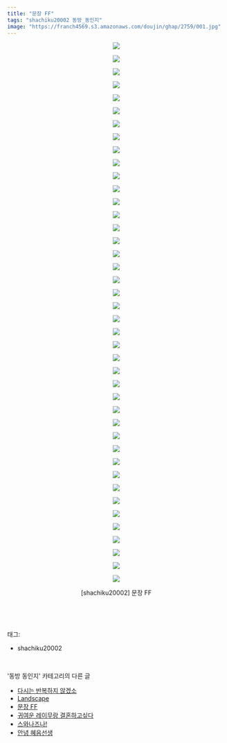 ```yaml
---
title: "문장 FF"
tags: "shachiku20002 동방_동인지"
image: "https://franch4569.s3.amazonaws.com/doujin/ghap/2759/001.jpg"
---
```

<div class="article">
<p style="text-align: center; clear: none; float: none;"><img src="{{ site.imgserver2 }}/ghap/2759/001.jpg"/></p>
<p style="text-align: center; clear: none; float: none;"><img src="{{ site.imgserver2 }}/ghap/2759/002.jpg"/></p>
<p style="text-align: center; clear: none; float: none;"><img src="{{ site.imgserver2 }}/ghap/2759/003.jpg"/></p>
<p style="text-align: center; clear: none; float: none;"><img src="{{ site.imgserver2 }}/ghap/2759/004.jpg"/></p>
<p style="text-align: center; clear: none; float: none;"><img src="{{ site.imgserver2 }}/ghap/2759/005.jpg"/></p>
<p style="text-align: center; clear: none; float: none;"><img src="{{ site.imgserver2 }}/ghap/2759/006.jpg"/></p>
<p style="text-align: center; clear: none; float: none;"><img src="{{ site.imgserver2 }}/ghap/2759/007.jpg"/></p>
<p style="text-align: center; clear: none; float: none;"><img src="{{ site.imgserver2 }}/ghap/2759/008.jpg"/></p>
<p style="text-align: center; clear: none; float: none;"><img src="{{ site.imgserver2 }}/ghap/2759/009.jpg"/></p>
<p style="text-align: center; clear: none; float: none;"><img src="{{ site.imgserver2 }}/ghap/2759/010.jpg"/></p>
<p style="text-align: center; clear: none; float: none;"><img src="{{ site.imgserver2 }}/ghap/2759/011.jpg"/></p>
<p style="text-align: center; clear: none; float: none;"><img src="{{ site.imgserver2 }}/ghap/2759/012.jpg"/></p>
<p style="text-align: center; clear: none; float: none;"><img src="{{ site.imgserver2 }}/ghap/2759/013.jpg"/></p>
<p style="text-align: center; clear: none; float: none;"><img src="{{ site.imgserver2 }}/ghap/2759/014.jpg"/></p>
<p style="text-align: center; clear: none; float: none;"><img src="{{ site.imgserver2 }}/ghap/2759/015.jpg"/></p>
<p style="text-align: center; clear: none; float: none;"><img src="{{ site.imgserver2 }}/ghap/2759/016.jpg"/></p>
<p style="text-align: center; clear: none; float: none;"><img src="{{ site.imgserver2 }}/ghap/2759/017.jpg"/></p>
<p style="text-align: center; clear: none; float: none;"><img src="{{ site.imgserver2 }}/ghap/2759/018.jpg"/></p>
<p style="text-align: center; clear: none; float: none;"><img src="{{ site.imgserver2 }}/ghap/2759/019.jpg"/></p>
<p style="text-align: center; clear: none; float: none;"><img src="{{ site.imgserver2 }}/ghap/2759/020.jpg"/></p>
<p style="text-align: center; clear: none; float: none;"><img src="{{ site.imgserver2 }}/ghap/2759/021.jpg"/></p>
<p style="text-align: center; clear: none; float: none;"><img src="{{ site.imgserver2 }}/ghap/2759/022.jpg"/></p>
<p style="text-align: center; clear: none; float: none;"><img src="{{ site.imgserver2 }}/ghap/2759/023.jpg"/></p>
<p style="text-align: center; clear: none; float: none;"><img src="{{ site.imgserver2 }}/ghap/2759/024.jpg"/></p>
<p style="text-align: center; clear: none; float: none;"><img src="{{ site.imgserver2 }}/ghap/2759/025.jpg"/></p>
<p style="text-align: center; clear: none; float: none;"><img src="{{ site.imgserver2 }}/ghap/2759/026.jpg"/></p>
<p style="text-align: center; clear: none; float: none;"><img src="{{ site.imgserver2 }}/ghap/2759/027.jpg"/></p>
<p style="text-align: center; clear: none; float: none;"><img src="{{ site.imgserver2 }}/ghap/2759/028.jpg"/></p>
<p style="text-align: center; clear: none; float: none;"><img src="{{ site.imgserver2 }}/ghap/2759/029.jpg"/></p>
<p style="text-align: center; clear: none; float: none;"><img src="{{ site.imgserver2 }}/ghap/2759/030.jpg"/></p>
<p style="text-align: center; clear: none; float: none;"><img src="{{ site.imgserver2 }}/ghap/2759/031.jpg"/></p>
<p style="text-align: center; clear: none; float: none;"><img src="{{ site.imgserver2 }}/ghap/2759/032.jpg"/></p>
<p style="text-align: center; clear: none; float: none;"><img src="{{ site.imgserver2 }}/ghap/2759/033.jpg"/></p>
<p style="text-align: center; clear: none; float: none;"><img src="{{ site.imgserver2 }}/ghap/2759/034.jpg"/></p>
<p style="text-align: center; clear: none; float: none;"><img src="{{ site.imgserver2 }}/ghap/2759/035.jpg"/></p>
<p style="text-align: center; clear: none; float: none;"><img src="{{ site.imgserver2 }}/ghap/2759/036.jpg"/></p>
<p style="text-align: center; clear: none; float: none;"><img src="{{ site.imgserver2 }}/ghap/2759/037.jpg"/></p>
<p style="text-align: center; clear: none; float: none;"><img src="{{ site.imgserver2 }}/ghap/2759/038.jpg"/></p>
<p style="text-align: center; clear: none; float: none;"><img src="{{ site.imgserver2 }}/ghap/2759/039.jpg"/></p>
<p style="text-align: center; clear: none; float: none;"><img src="{{ site.imgserver2 }}/ghap/2759/040.jpg"/></p>
<p style="text-align: center; clear: none; float: none;"><img src="{{ site.imgserver2 }}/ghap/2759/041.jpg"/></p>
<p style="text-align: center; clear: none; float: none;"><img src="{{ site.imgserver2 }}/ghap/2759/042.jpg"/></p>
<p style="text-align: center; clear: none; float: none;">[shachiku20002] 문장 FF</p>
<p><br/></p>
</div><br/>
<div class="tagTrail">
<p>태그: </p>
<ul>
<li>shachiku20002</li>
</ul>
</div><br/>
<div class="another">
<p>'동방 동인지' 카테고리의 다른 글</p>
<ul>
<li><a href="/ghap_2761">다시는 반복하지 않겠소</a></li>
<li><a href="/ghap_2760">Landscape</a></li>
<li><a href="/ghap_2759">문장 FF</a></li>
<li><a href="/ghap_2758">귀여운 레이무랑 결혼하고싶다</a></li>
<li><a href="/ghap_2757">스와나즈나!</a></li>
<li><a href="/ghap_2755">안녕 혜음선생</a></li>
</ul>
</div><br/>
<div class="cb_module cb_fluid">
<div class="cb_wrt cb_profile">
</div><!-- commentList close -->
</div><br/>
